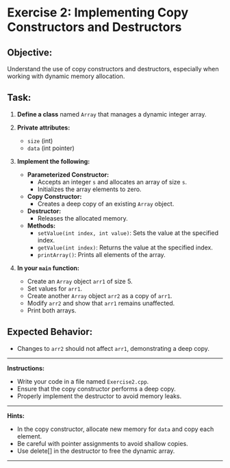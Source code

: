 # Exercise 2: Implementing Copy Constructors and Destructors

## **Objective:**

Understand the use of copy constructors and destructors, especially when working with dynamic memory allocation.

## **Task:**

1. **Define a class** named `Array` that manages a dynamic integer array.

2. **Private attributes:**
   - `size` (int)
   - `data` (int pointer)

3. **Implement the following:**
   - **Parameterized Constructor:**
     - Accepts an integer `s` and allocates an array of size `s`.
     - Initializes the array elements to zero.
   - **Copy Constructor:**
     - Creates a deep copy of an existing `Array` object.
   - **Destructor:**
     - Releases the allocated memory.
   - **Methods:**
     - `setValue(int index, int value)`: Sets the value at the specified index.
     - `getValue(int index)`: Returns the value at the specified index.
     - `printArray()`: Prints all elements of the array.

4. **In your `main` function:**
   - Create an `Array` object `arr1` of size 5.
   - Set values for `arr1`.
   - Create another `Array` object `arr2` as a copy of `arr1`.
   - Modify `arr2` and show that `arr1` remains unaffected.
   - Print both arrays.

## **Expected Behavior:**

- Changes to `arr2` should not affect `arr1`, demonstrating a deep copy.

---

**Instructions:**

- Write your code in a file named `Exercise2.cpp`.
- Ensure that the copy constructor performs a deep copy.
- Properly implement the destructor to avoid memory leaks.

---

**Hints:**

- In the copy constructor, allocate new memory for `data` and copy each element.
- Be careful with pointer assignments to avoid shallow copies.
- Use delete[] in the destructor to free the dynamic array.

---
